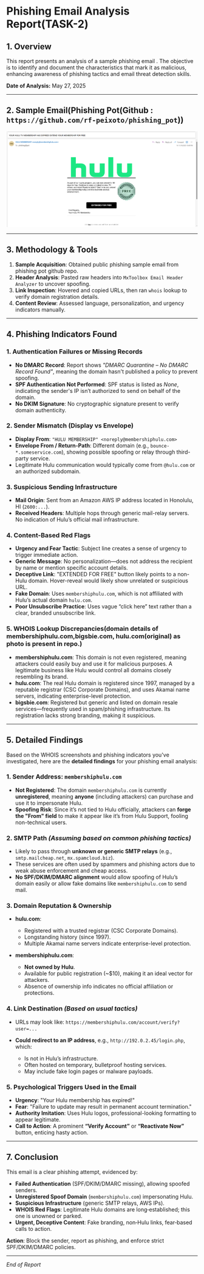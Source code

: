 # Phishing Email Analysis Report(TASK-2)

## 1. Overview

This report presents an analysis of a sample phishing email . The objective is to identify and document the characteristics that mark it as malicious, enhancing awareness of phishing tactics and email threat detection skills.

**Date of Analysis:** May 27, 2025

---

## 2. Sample Email(Phishing Pot(Github : ```https://github.com/rf-peixoto/phishing_pot```))

![photo of sample phishing email](sample-email(phishingpot).png)

---

## 3. Methodology & Tools

1. **Sample Acquisition**: Obtained public phishing sample email from phishing pot github repo.
2. **Header Analysis**: Pasted raw headers into `MxToolbox Email Header Analyzer` to uncover spoofing.
3. **Link Inspection**: Hovered and copied URLs, then ran `whois` lookup to verify domain registration details.
4. **Content Review**: Assessed language, personalization, and urgency indicators manually.

---

## 4. Phishing Indicators Found

### 1. Authentication Failures or Missing Records

* **No DMARC Record**: Report shows *"DMARC Quarantine – No DMARC Record Found"*, meaning the domain hasn't published a policy to prevent spoofing.
* **SPF Authentication Not Performed**: SPF status is listed as *None*, indicating the sender's IP isn’t authorized to send on behalf of the domain.
* **No DKIM Signature**: No cryptographic signature present to verify domain authenticity.

### 2. Sender Mismatch (Display vs Envelope)

* **Display From**: `"HULU MEMBERSHIP" <noreply@membershiphulu.com>`
* **Envelope From / Return-Path**: Different domain (e.g., `bounce-*.someservice.com`), showing possible spoofing or relay through third-party service.
* Legitimate Hulu communication would typically come from `@hulu.com` or an authorized subdomain.

### 3. Suspicious Sending Infrastructure

* **Mail Origin**: Sent from an Amazon AWS IP address located in Honolulu, HI (`2600:...`).
* **Received Headers**: Multiple hops through generic mail-relay servers. No indication of Hulu’s official mail infrastructure.

### 4. Content-Based Red Flags

* **Urgency and Fear Tactic**: Subject line creates a sense of urgency to trigger immediate action.
* **Generic Message**: No personalization—does not address the recipient by name or mention specific account details.
* **Deceptive Link**: "EXTENDED FOR FREE" button likely points to a non-Hulu domain. Hover-reveal would likely show unrelated or suspicious URL.
* **Fake Domain**: Uses `membershiphulu.com`, which is not affiliated with Hulu’s actual domain `hulu.com`.
* **Poor Unsubscribe Practice**: Uses vague “click here” text rather than a clear, branded unsubscribe link.

### 5. WHOIS Lookup Discrepancies(domain details of membershiphulu.com,bigsbie.com, hulu.com(original) as photo is present in repo.)

* **membershiphulu.com**: This domain is not even registered, meaning attackers could easily buy and use it for malicious purposes. A legitimate business like Hulu would control all domains closely resembling its brand.
* **hulu.com**: The real Hulu domain is registered since 1997, managed by a reputable registrar (CSC Corporate Domains), and uses Akamai name servers, indicating enterprise-level protection.
* **bigsbie.com**: Registered but generic and listed on domain resale services—frequently used in spam/phishing infrastructure. Its registration lacks strong branding, making it suspicious.


---

## 5. Detailed Findings

Based on the WHOIS screenshots and phishing indicators you've investigated, here are the **detailed findings** for your phishing email analysis:

### 1. **Sender Address**: `membershiphulu.com`

* **Not Registered**: The domain `membershiphulu.com` is currently **unregistered**, meaning **anyone** (including attackers) can purchase and use it to impersonate Hulu.
* **Spoofing Risk**: Since it’s not tied to Hulu officially, attackers can **forge the "From" field** to make it appear like it’s from Hulu Support, fooling non-technical users.

### 2. **SMTP Path** *(Assuming based on common phishing tactics)*

* Likely to pass through **unknown or generic SMTP relays** (e.g., `smtp.mailcheap.net`, `mx.spamcloud.biz`).
* These services are often used by spammers and phishing actors due to weak abuse enforcement and cheap access.
* **No SPF/DKIM/DMARC alignment** would allow spoofing of Hulu’s domain easily or allow fake domains like `membershiphulu.com` to send mail.

### 3. **Domain Reputation & Ownership**

* **hulu.com**:

  * Registered with a trusted registrar (CSC Corporate Domains).
  * Longstanding history (since 1997).
  * Multiple Akamai name servers indicate enterprise-level protection.
* **membershiphulu.com**:

  * **Not owned by Hulu**.
  * Available for public registration (\~\$10), making it an ideal vector for attackers.
  * Absence of ownership info indicates no official affiliation or protections.

### 4. **Link Destination** *(Based on usual tactics)*

* URLs may look like:
  `https://membershiphulu.com/account/verify?user=...`
* **Could redirect to an IP address**, e.g., `http://192.0.2.45/login.php`, which:

  * Is not in Hulu’s infrastructure.
  * Often hosted on temporary, bulletproof hosting services.
  * May include fake login pages or malware payloads.

### 5. **Psychological Triggers Used in the Email**

* **Urgency**: "Your Hulu membership has expired!"
* **Fear**: "Failure to update may result in permanent account termination."
* **Authority Imitation**: Uses Hulu logos, professional-looking formatting to appear legitimate.
* **Call to Action**: A prominent **“Verify Account”** or **“Reactivate Now”** button, enticing hasty action.

---

## 7. Conclusion

This email is a clear phishing attempt, evidenced by:

* **Failed Authentication** (SPF/DKIM/DMARC missing), allowing spoofed senders.
* **Unregistered Spoof Domain** (`membershiphulu.com`) impersonating Hulu.
* **Suspicious Infrastructure** (generic SMTP relays, AWS IPs).
* **WHOIS Red Flags**: Legitimate Hulu domains are long‑established; this one is unowned or parked.
* **Urgent, Deceptive Content**: Fake branding, non‑Hulu links, fear‑based calls to action.

**Action**: Block the sender, report as phishing, and enforce strict SPF/DKIM/DMARC policies.


---

*End of Report*
